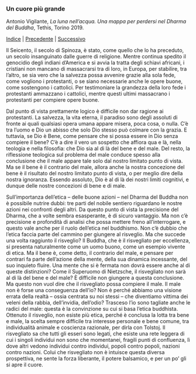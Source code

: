 <link rel="stylesheet" href="../assets/style.css">

### Un cuore più grande

Antonio Vigilante, _La luna nell’acqua. Una mappa per perdersi nel Dharma del Buddha_, Tethis, Torino 2019.

[Indice](index.md) | [Precedente](la-cura-dei-pensieri.md) | [Successivo](veleno-o-farmaco.md)


Il Seicento, il secolo di Spinoza, è stato, come quello che lo ha preceduto, un secolo insanguinato dalle guerre di religione. Mentre continua spedito il genocidio degli indiani d’America e si avvia la tratta degli schiavi africani, i cristiani non mancano di massacrarsi tra di loro, in Europa, per stabilire, tra l’altro, se sia vero che la salvezza possa avvenire grazie alla sola fede, come vogliono i protestanti, o se siano necessarie anche le opere buone, come sostengono i cattolici. Per testimoniare la grandezza della loro fede i protestanti ammazzano i cattolici, mentre questi ultimi massacrano i protestanti per compiere opere buone.

Dal punto di vista prettamente logico è difficile non dar ragione ai protestanti. La salvezza, la vita eterna, il paradiso sono degli assoluti di fronte ai quali qualsiasi opera umana appare misera, poca cosa, o nulla. C’è tra l’uomo e Dio un abisso che solo Dio stesso può colmare con la grazia. E tuttavia, se Dio è Bene, come pensare che si possa essere in Dio senza compiere il bene? C’è a dire il vero un sospetto che affiora qua e là, nella teologia e nella filosofia: che Dio sia al di là del bene e del male. Del resto, la riflessione teologica sul problema del male conduce spesso alla conclusione che il male appare tale solo dal nostro limitato punto di vista. Ma se il bene è il contrario del male, allora anche la nostra concezione del bene è il risultato del nostro limitato punto di vista, o per meglio dire della nostra ignoranza. Essendo assoluto, Dio è al di là dei nostri limiti cognitivi, e dunque delle nostre concezioni di bene e di male.

Sull’importanza dell’etica – delle buone azioni – nel Dharma del Buddha non è possibile nutrire dubbi: tre parti del nobile sentiero riguardano le nostre azioni nei confronti degli altri. Da questo punto di vista la precisione del Dharma, che a volte sembra esasperante, è di sicuro vantaggio. Ma non c’è precisione e profondità di analisi che possa mettere freno all’interrogare, e questo vale anche per il ruolo dell’etica nel buddhismo. Non c’è dubbio che l’etica faccia parte del cammino per giungere al risveglio. Ma che succede una volta raggiunto il risveglio? Il Buddha, che è il risvegliato per eccellenza, si presenta naturalmente come un uomo buono, come un esempio vivente di etica. Ma il bene è, come detto, il contrario del male, e pensare per contrari fa parte dell’azione della mente, della sua dinamica incessante, del suo inquieto fluire. Una mente che si è fermata non dovrà essere anche al di queste distinzioni? Come il Superuomo di Nietzsche, il risvegliato non sarà al di là del bene e del male? È difficile non giungere a questa conclusione. Ma questo non vuol dire che il risvegliato possa compiere il male. Il male non è forse una conseguenza dell’io? Non è perché abbiamo una visione errata della realtà – ossia centrata su noi stessi – che diventiamo vittima dei veleni della rabbia, dell’invidia, dell’odio? Trasceso l’io sono tagliate anche le radici del male: questa è la convinzione su cui si basa l’etica buddhista. Ottenuto il risveglio, non esiste più etica, perché è conclusa la lotta tra bene e male, la scelta sempre difficile tra interesse personale e bene comune, tra individualità animale e coscienza razionale, per dirla con Tolstoj. Il risvegliato sa che tutti gli esseri sono legati, che esiste una rete leggera di cui i singoli individui non sono che momentanei, fragili punti di confluenza, lì dove altri vedono individui contro individui, popoli contro popoli, nazioni contro nazioni. Colui che risvegliato non è intuisce questa diversa prospettiva, ne sente la forza liberante, il potere balsamico, e per un po’ gli si apre il cuore.
